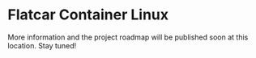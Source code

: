 # Flatcar Container Linux

More information and the project roadmap will be published soon at this location. Stay tuned!
